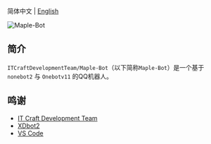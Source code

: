 简体中文 | [English](https://github.com/ITCraftDevelopmentTeam/Maple-Bot/blob/master/README_en.md)

![Maple-Bot](https://socialify.git.ci/ITCraftDevelopmentTeam/Maple-Bot/image?description=1&descriptionEditable=%E4%B8%80%E4%B8%AA%E7%AE%80%E5%8D%95%E8%BD%BB%E9%87%8F%E5%8C%96%20QQ%20Bot&font=Inter&forks=1&issues=1&language=1&logo=https%3A%2F%2Fraw.githubusercontent.com%2FITCraftDevelopmentTeam%2FMaple-Bot%2Fmaster%2Flogo.svg&name=1&owner=1&pattern=Circuit%20Board&pulls=1&stargazers=1&theme=Light)

## 简介
`ITCraftDevelopmentTeam/Maple-Bot`（以下简称`Maple-Bot`）是一个基于`nonebot2` 与 `Onebotv11` 的QQ机器人。

## 鸣谢
- [IT Craft Development Team](https://itcdt.top)
- [XDbot2](https://github.com/ITCraftDevelopmentTeam/XDbot2)
- [VS Code](https://code.visualstudio.com/)
